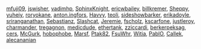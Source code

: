 [mfuji09](/en-US/profiles/mfuji09),
[jswisher](/en-US/profiles/jswisher),
[vadimhp](/en-US/profiles/vadimhp),
[SphinxKnight](/en-US/profiles/SphinxKnight),
[ericwbailey](/en-US/profiles/ericwbailey),
[billkremer](/en-US/profiles/billkremer),
[Sheppy](/en-US/profiles/Sheppy), [yuheiy](/en-US/profiles/yuheiy),
[roryokane](/en-US/profiles/roryokane),
[anton.ingfors](/en-US/profiles/anton.ingfors),
[Havvy](/en-US/profiles/Havvy), [teoli](/en-US/profiles/teoli),
[sideshowbarker](/en-US/profiles/sideshowbarker),
[erikadoyle](/en-US/profiles/erikadoyle),
[sriranganathan](/en-US/profiles/sriranganathan),
[Sebastianz](/en-US/profiles/Sebastianz),
[Slashcat](/en-US/profiles/Slashcat),
[Jeremie](/en-US/profiles/Jeremie), [fscholz](/en-US/profiles/fscholz),
[kscarfone](/en-US/profiles/kscarfone),
[justleroy](/en-US/profiles/justleroy),
[charmander](/en-US/profiles/charmander),
[tregagnon](/en-US/profiles/tregagnon),
[medicdude](/en-US/profiles/medicdude),
[ethertank](/en-US/profiles/ethertank),
[zziccardi](/en-US/profiles/zziccardi),
[berkerpeksag](/en-US/profiles/berkerpeksag),
[cers](/en-US/profiles/cers), [McGurk](/en-US/profiles/McGurk),
[hobophobe](/en-US/profiles/hobophobe), [Marsf](/en-US/profiles/Marsf),
[Ptak82](/en-US/profiles/Ptak82), [FsuWhr](/en-US/profiles/FsuWhr),
[Witia](/en-US/profiles/Witia), [PablO](/en-US/profiles/PablO),
[Callek](/en-US/profiles/Callek),
[alecananian](/en-US/profiles/alecananian)
